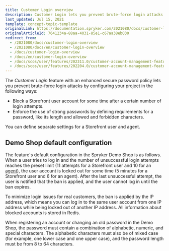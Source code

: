 ```yaml
---
title: Customer Login overview
description: Customer Login lets you prevent brute-force login attacks
last_updated: Jul 15, 2021
template: concept-topic-template
originalLink: https://documentation.spryker.com/2021080/docs/customer-login-overview
originalArticleId: 7641234a-88aa-4031-85e1-c67aa38eb030
redirect_from:
  - /2021080/docs/customer-login-overview
  - /2021080/docs/en/customer-login-overview
  - /docs/customer-login-overview
  - /docs/en/customer-login-overview
  - /docs/scos/user/features/202311.0/customer-account-management-feature-overview/customer-login-overview.html
  - /docs/scos/user/features/202204.0/customer-account-management-feature-overview/customer-login-overview.html
---
```


The *Customer Login* feature with an enhanced secure password policy lets you prevent brute-force login attacks by configuring your project in the following ways:

* Block a Storefront user account for some time after a certain number of login attempts.
* Enforce the use of strong passwords by defining requirements for a password, like its length and allowed and forbidden characters.

You can define separate settings for a Storefront user and agent.

## Demo Shop default configuration

The feature's default configuration in the Spryker Demo Shop is as follows. When a user tries to log in and the number of unsuccessful login attempts reaches the preset limit (11 attempts for a Storefront user and 10 for an [agent](/docs/pbc/all/user-management/{{page.version}}/base-shop/agent-assist-feature-overview.html)), the user account is locked out for some time (5 minutes for a Storefront user and 6 for an agent). After the last unsuccessful attempt, the user is notified that the ban is applied, and the user cannot log in until the ban expires.

To minimize login issues for real customers, the ban is applied by the IP address, which means you can log in to the same user account from one IP address while being locked out of another IP address. All information about blocked accounts is stored in Redis.

When registering an account or changing an old password in the Demo Shop, the password must contain a combination of alphabetic, numeric, and special characters. The alphabetic characters must also be of mixed case (for example, one lower case and one upper case), and the password length must be from 8 to 64 characters.
